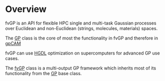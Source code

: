# Overview

fvGP is an API for flexible HPC single and multi-task Gaussian processes over Euclidean and non-Euclidean (strings, molecules, materials) spaces.

The [GP](GP.md) class is the core of most the functionality in fvGP
and therefore in [gpCAM](https://gpcam.readthedocs.io)

fvGP can use [HGDL](https://hgdl.readthedocs.io) optimization on supercomputers for advanced GP use cases.

The [fvGP](fvGP.md) class is a multi-output GP framework
which inherits most of its functionality from the [GP](GP.md) base class.
